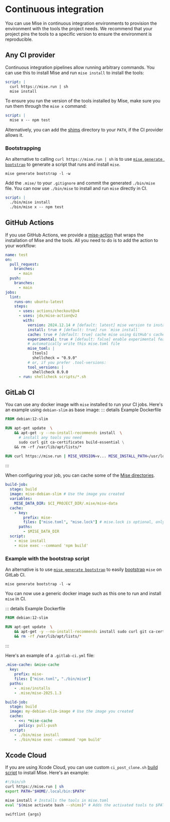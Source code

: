 # Continuous integration

You can use Mise in continuous integration environments to provision the environment with the tools the project needs.
We recommend that your project pins the tools to a specific version to ensure the environment is reproducible.

## Any CI provider

Continuous integration pipelines allow running arbitrary commands. You can use this to install Mise and run `mise install` to install the tools:

```yaml
script: |
  curl https://mise.run | sh
  mise install
```

To ensure you run the version of the tools installed by Mise, make sure you run them through the `mise x` command:

```yaml
script: |
  mise x -- npm test
```

Alternatively, you can add the [shims](/dev-tools/shims.md) directory to your `PATH`, if the CI provider allows it.

### Bootstrapping

An alternative to calling `curl https://mise.run | sh` is to use [`mise generate bootstrap`](/cli/generate/bootstrap.html) to generate a script that runs and install `mise`.

```shell
mise generate bootstrap -l -w
```

Add the `.mise/` to your `.gitignore` and commit the generated `./bin/mise` file. You can now use `./bin/mise` to install and run `mise` directly in CI.

```yaml
script: |
  ./bin/mise install
  ./bin/mise x -- npm test
```

## GitHub Actions

If you use GitHub Actions, we provide a [mise-action](https://github.com/jdx/mise-action) that wraps the installation of Mise and the tools. All you need to do is to add the action to your workflow:

```yaml
name: test
on:
  pull_request:
    branches:
      - main
  push:
    branches:
      - main
jobs:
  lint:
    runs-on: ubuntu-latest
    steps:
      - uses: actions/checkout@v4
      - uses: jdx/mise-action@v2
        with:
          version: 2024.12.14 # [default: latest] mise version to install
          install: true # [default: true] run `mise install`
          cache: true # [default: true] cache mise using GitHub's cache
          experimental: true # [default: false] enable experimental features
          # automatically write this mise.toml file
          mise_toml: |
            [tools]
            shellcheck = "0.9.0"
          # or, if you prefer .tool-versions:
          tool_versions: |
            shellcheck 0.9.0
      - run: shellcheck scripts/*.sh
```

## GitLab CI

You can use any docker image with `mise` installed to run your CI jobs.
Here's an example using `debian-slim` as base image:
::: details Example Dockerfile

```dockerfile
FROM debian:12-slim

RUN apt-get update  \
    && apt-get -y --no-install-recommends install  \
      # install any tools you need
      sudo curl git ca-certificates build-essential \
    && rm -rf /var/lib/apt/lists/*

RUN curl https://mise.run | MISE_VERSION=v... MISE_INSTALL_PATH=/usr/local/bin/mise sh
```

:::

When configuring your job, you can cache some of the [Mise directories](/directories).

```yaml
build-job:
  stage: build
  image: mise-debian-slim # Use the image you created
  variables:
    MISE_DATA_DIR: $CI_PROJECT_DIR/.mise/mise-data
  cache:
    - key:
        prefix: mise-
        files: ["mise.toml", "mise.lock"] # mise.lock is optional, only if using `lockfile = true`
      paths:
        - $MISE_DATA_DIR
  script:
    - mise install
    - mise exec --command 'npm build'
```

### Example with the bootstrap script

An alternative is to use [`mise generate bootstrap`](/cli/generate/bootstrap.html) to easily [bootstrap](#bootstrapping) `mise` on GitLab CI.

```
mise generate bootstrap -l -w
```

You can now use a generic docker image such as this one to run and install `mise` in CI.

::: details Example Dockerfile

```dockerfile
FROM debian:12-slim

RUN apt-get update  \
    && apt-get -y --no-install-recommends install sudo curl git ca-certificates build-essential \
    && rm -rf /var/lib/apt/lists/*
```

:::

Here's an example of a `.gitlab-ci.yml` file:

```yaml
.mise-cache: &mise-cache
  key:
    prefix: mise-
    files: ["mise.toml", "./bin/mise"]
  paths:
    - .mise/installs
    - .mise/mise-2025.1.3

build-job:
  stage: build
  image: my-debian-slim-image # Use the image you created
  cache:
    - <<: *mise-cache
      policy: pull-push
  script:
    - ./bin/mise install
    - ./bin/mise exec --command 'npm build'
```

## Xcode Cloud

If you are using Xcode Cloud, you can use custom `ci_post_clone.sh` [build script](https://developer.apple.com/documentation/xcode/writing-custom-build-scripts) to install Mise. Here's an example:

```bash
#!/bin/sh
curl https://mise.run | sh
export PATH="$HOME/.local/bin:$PATH"

mise install # Installs the tools in mise.toml
eval "$(mise activate bash --shims)" # Adds the activated tools to $PATH

swiftlint {args}
```
